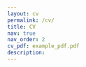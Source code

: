 ```yaml
---
layout: cv
permalink: /cv/
title: CV
nav: true
nav_order: 2
cv_pdf: example_pdf.pdf
description: 
---
```

